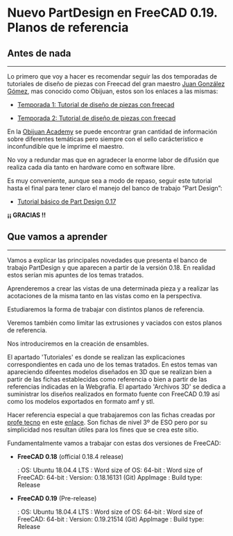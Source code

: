# Nuevo PartDesign en FreeCAD 0.19. Planos de referencia

## Antes de nada

***
Lo primero que voy a hacer es recomendar seguir las dos temporadas de tutoriales de diseño de piezas con Freecad del gran maestro [Juan González Gómez](https://es.wikipedia.org/wiki/Juan_Gonz%C3%A1lez_G%C3%B3mez), mas conocido como Obijuan, estos son los enlaces a las mismas:  

* [Temporada 1: Tutorial de diseño de piezas con freecad](http://www.iearobotics.com/wiki/index.php?title=Dise%C3%B1o_de_piezas_con_Freecad)  

* [Temporada 2: Tutorial de diseño de piezas con freecad](http://www.iearobotics.com/wiki/index.php?title=Tutorial_Freecad._Temporada_2)  

En la [Obijuan Academy](http://www.iearobotics.com/wiki/index.php?title=Obijuan_Academy) se puede encontrar gran cantidad de información sobre diferentes temáticas pero siempre con el sello carácterístico e inconfundible que le imprime el maestro.

No voy a redundar mas que en agradecer la enorme labor de difusión que realiza cada día tanto en hardware como en software libre.

Es muy conveniente, aunque sea a modo de repaso, seguir este tutorial hasta el final para tener claro el manejo del banco de trabajo “Part Design”:  

* [Tutorial básico de Part Design 0.17](https://wiki.freecadweb.org/Basic_Part_Design_Tutorial_017/es)

**¡¡ GRACIAS !!**

## Que vamos a aprender

***

Vamos a explicar las principales novedades que presenta el banco de trabajo PartDesign y que aparecen a partir de la versión 0.18. En realidad estos serían mis apuntes de los temas tratados.

Aprenderemos a crear las vistas de una determinada pieza y a realizar las acotaciones de la misma tanto en las vistas como en la perspectiva.

Estudiaremos la forma de trabajar con distintos planos de referencia.

Veremos también como limitar las extrusiones y vaciados con estos planos de referencia.

Nos introduciremos en la creación de ensambles.

El apartado 'Tutoriales' es donde se realizan las explicaciones correspondientes en cada uno de los temas tratados. En estos temas van apareciendo difeentes modelos diseñados en 3D que se realizan bien a partir de las fichas establecidas como referencia o bien a partir de las referencias indicadas en la Webgrafía. El apartado 'Archivos 3D' se dedica a suministrar los diseños realizados en formato fuente con FreeCAD 0.19 así como los modelos exportados en formato amf y stl.

Hacer referencia especial a que trabajaremos con las fichas creadas por [profe tecno](https://www.blogger.com/profile/17628412711616354979) en este [enlace](http://esoytec.blogspot.com/). Son fichas de nivel 3º de ESO pero por su simplicidad nos resultan útiles para los fines que se crea este sitio.

Fundamentalmente vamos a trabajar con estas dos versiones de FreeCAD:

* **FreeCAD 0.18** (official 0.18.4 release)
  
    : OS: Ubuntu 18.04.4 LTS
    : Word size of OS: 64-bit
    : Word size of FreeCAD: 64-bit
    : Version: 0.18.16131 (Git) AppImage
    : Build type: Release

* **FreeCAD 0.19** (Pre-release)

    : OS: Ubuntu 18.04.4 LTS
    : Word size of OS: 64-bit
    : Word size of FreeCAD: 64-bit
    : Version: 0.19.21514 (Git) AppImage
    : Build type: Release
